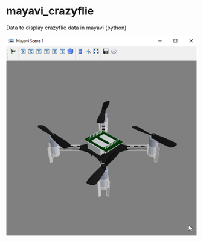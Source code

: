 # mayavi_crazyflie

Data to display crazyflie data in mayavi (python)

![alt text](https://raw.githubusercontent.com/MikeWise2718/mayavi_crazyflie/master/Mayavi_cf01.png "Crazyflie in mayavi")

